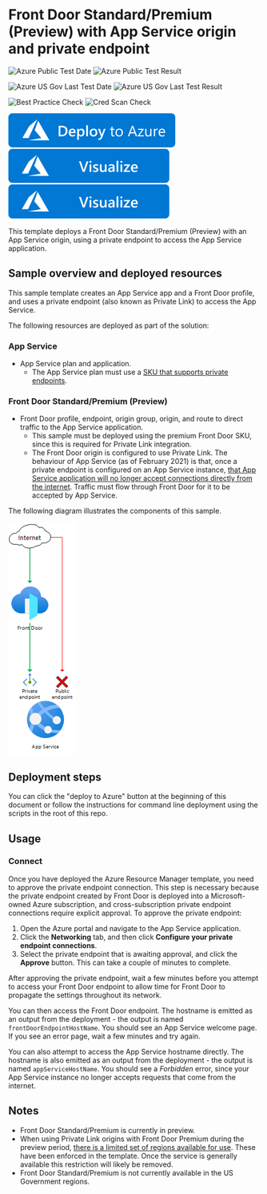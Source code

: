 # Front Door Standard/Premium (Preview) with App Service origin and private endpoint

![Azure Public Test Date](https://azurequickstartsservice.blob.core.windows.net/badges/quickstarts/microsoft.network/front-door-premium-app-service-private-link/PublicLastTestDate.svg)
![Azure Public Test Result](https://azurequickstartsservice.blob.core.windows.net/badges/quickstarts/microsoft.network/front-door-premium-app-service-private-link/PublicDeployment.svg)

![Azure US Gov Last Test Date](https://azurequickstartsservice.blob.core.windows.net/badges/quickstarts/microsoft.network/front-door-premium-app-service-private-link/FairfaxLastTestDate.svg)
![Azure US Gov Last Test Result](https://azurequickstartsservice.blob.core.windows.net/badges/quickstarts/microsoft.network/front-door-premium-app-service-private-link/FairfaxDeployment.svg)

![Best Practice Check](https://azurequickstartsservice.blob.core.windows.net/badges/quickstarts/microsoft.network/front-door-premium-app-service-private-link/BestPracticeResult.svg)
![Cred Scan Check](https://azurequickstartsservice.blob.core.windows.net/badges/quickstarts/microsoft.network/front-door-premium-app-service-private-link/CredScanResult.svg)

[![Deploy To Azure](https://raw.githubusercontent.com/Azure/azure-quickstart-templates/master/1-CONTRIBUTION-GUIDE/images/deploytoazure.svg?sanitize=true)](https://portal.azure.com/#create/Microsoft.Template/uri/https%3A%2F%2Fraw.githubusercontent.com%2FAzure%2Fazure-quickstart-templates%2Fmaster%2Fquickstarts%2Fmicrosoft.network%2Ffront-door-premium-app-service-private-link%2Fazuredeploy.json)  [![Visualize](https://raw.githubusercontent.com/Azure/azure-quickstart-templates/master/1-CONTRIBUTION-GUIDE/images/visualizebutton.svg?sanitize=true)](http://armviz.io/#/?load=https%3A%2F%2Fraw.githubusercontent.com%2FAzure%2Fazure-quickstart-templates%2Fmaster%2Fquickstarts%2Fmicrosoft.network%2Ffront-door-premium-app-service-private-link%2Fazuredeploy.json)
[![Visualize](https://raw.githubusercontent.com/Azure/azure-quickstart-templates/master/1-CONTRIBUTION-GUIDE/images/visualizebutton.svg?sanitize=true)](http://armviz.io/#/?load=https%3A%2F%2Fraw.githubusercontent.com%2FAzure%2Fazure-quickstart-templates%2Fmaster%2Fquickstarts%2Fmicrosoft.network%2Ffront-door-premium-app-service-private-link%2Fazuredeploy.json)

This template deploys a Front Door Standard/Premium (Preview) with an App Service origin, using a private endpoint to access the App Service application.

## Sample overview and deployed resources

This sample template creates an App Service app and a Front Door profile, and uses a private endpoint (also known as Private Link) to access the App Service.

The following resources are deployed as part of the solution:

### App Service
- App Service plan and application.
  - The App Service plan must use a [SKU that supports private endpoints](https://docs.microsoft.com/azure/app-service/networking/private-endpoint).

### Front Door Standard/Premium (Preview)
- Front Door profile, endpoint, origin group, origin, and route to direct traffic to the App Service application.
  - This sample must be deployed using the premium Front Door SKU, since this is required for Private Link integration.
  - The Front Door origin is configured to use Private Link. The behaviour of App Service (as of February 2021) is that, once a private endpoint is configured on an App Service instance, [that App Service application will no longer accept connections directly from the internet](https://docs.microsoft.com/azure/app-service/networking/private-endpoint). Traffic must flow through Front Door for it to be accepted by App Service.

The following diagram illustrates the components of this sample.

![Architecture diagram showing traffic inspected by App Service access restrictions.](images/diagram.png)

## Deployment steps

You can click the "deploy to Azure" button at the beginning of this document or follow the instructions for command line deployment using the scripts in the root of this repo.

## Usage

### Connect

Once you have deployed the Azure Resource Manager template, you need to approve the private endpoint connection. This step is necessary because the private endpoint created by Front Door is deployed into a Microsoft-owned Azure subscription, and cross-subscription private endpoint connections require explicit approval. To approve the private endpoint:
1. Open the Azure portal and navigate to the App Service application.
2. Click the **Networking** tab, and then click **Configure your private endpoint connections**.
3. Select the private endpoint that is awaiting approval, and click the **Approve** button. This can take a couple of minutes to complete.

After approving the private endpoint, wait a few minutes before you attempt to access your Front Door endpoint to allow time for Front Door to propagate the settings throughout its network.

You can then access the Front Door endpoint. The hostname is emitted as an output from the deployment - the output is named `frontDoorEndpointHostName`. You should see an App Service welcome page. If you see an error page, wait a few minutes and try again.

You can also attempt to access the App Service hostname directly. The hostname is also emitted as an output from the deployment - the output is named `appServiceHostName`. You should see a _Forbidden_ error, since your App Service instance no longer accepts requests that come from the internet.

## Notes

- Front Door Standard/Premium is currently in preview.
- When using Private Link origins with Front Door Premium during the preview period, [there is a limited set of regions available for use](https://docs.microsoft.com/en-us/azure/frontdoor/standard-premium/concept-private-link#limitations). These have been enforced in the template. Once the service is generally available this restriction will likely be removed.
- Front Door Standard/Premium is not currently available in the US Government regions.
